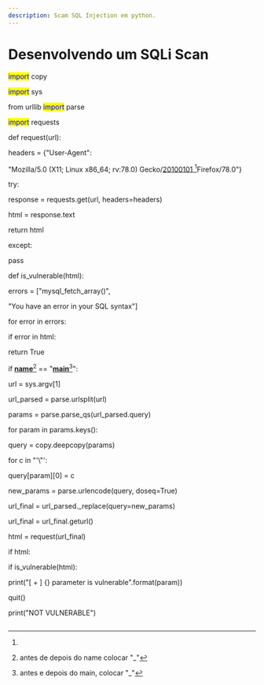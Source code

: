 ```yaml
---
description: Scam SQL Injection em python.
---
```


# Desenvolvendo um SQLi Scan

<mark style="color:blue;">import</mark> copy&#x20;

<mark style="color:blue;">import</mark> sys&#x20;

from urllib <mark style="color:blue;">import</mark> parse

<mark style="color:blue;">import</mark> requests

def request(url):&#x20;

&#x20;      headers = {"User-Agent":&#x20;

&#x20;                             "Mozilla/5.0 (X11; Linux x86\_64; rv:78.0) Gecko/[20100101 ](#user-content-fn-1)[^1]Firefox/78.0"}&#x20;

try:

&#x20;       response = requests.get(url, headers=headers)&#x20;

&#x20;       html = response.text

&#x20;       return html&#x20;

&#x20;       except:&#x20;

&#x20;             pass

def is\_vulnerable(html):&#x20;

&#x20;       errors = \["mysql\_fetch\_array()",

&#x20;                         "You have an error in your SQL syntax"]&#x20;

&#x20;        for error in errors:&#x20;

&#x20;        if error in html:&#x20;

&#x20;        return True

if  [**name**](#user-content-fn-2)[^2]  == "[**main**](#user-content-fn-3)[^3]":&#x20;

&#x20;     url = sys.argv\[1]

&#x20;     url\_parsed = parse.urlsplit(url)

&#x20;     params = parse.parse\_qs(url\_parsed.query)

&#x20;     for param in params.keys():&#x20;

&#x20;     query = copy.deepcopy(params)

&#x20;     for c in "'\\"':&#x20;

&#x20;    query\[param]\[0] = c&#x20;

&#x20;    new\_params = parse.urlencode(query, doseq=True)

&#x20;    url\_final = url\_parsed.\_replace(query=new\_params)

&#x20;    url\_final = url\_final.geturl()

&#x20;    html = request(url\_final)&#x20;

&#x20;    if html:

&#x20;    if is\_vulnerable(html):&#x20;

&#x20;    print("\[ + ] {} parameter is vulnerable".format(param))&#x20;

&#x20;    quit()

&#x20;   print("NOT VULNERABLE")

```python
```

[^1]: 

[^2]: antes de depois do name colocar "\_"

[^3]: antes e depois do main, colocar "\_"
